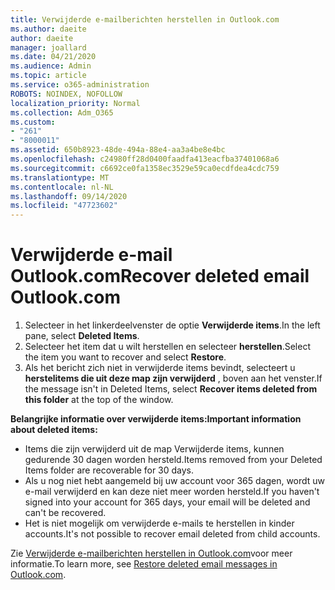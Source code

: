 ```yaml
---
title: Verwijderde e-mailberichten herstellen in Outlook.com
ms.author: daeite
author: daeite
manager: joallard
ms.date: 04/21/2020
ms.audience: Admin
ms.topic: article
ms.service: o365-administration
ROBOTS: NOINDEX, NOFOLLOW
localization_priority: Normal
ms.collection: Adm_O365
ms.custom:
- "261"
- "8000011"
ms.assetid: 650b8923-48de-494a-88e4-aa3a4be8e4bc
ms.openlocfilehash: c24980ff28d0400faadfa413eacfba37401068a6
ms.sourcegitcommit: c6692ce0fa1358ec3529e59ca0ecdfdea4cdc759
ms.translationtype: MT
ms.contentlocale: nl-NL
ms.lasthandoff: 09/14/2020
ms.locfileid: "47723602"
---
```

# <a name="recover-deleted-email-outlookcom"></a><span data-ttu-id="cf312-102">Verwijderde e-mail Outlook.com</span><span class="sxs-lookup"><span data-stu-id="cf312-102">Recover deleted email Outlook.com</span></span>

1. <span data-ttu-id="cf312-103">Selecteer in het linkerdeelvenster de optie **Verwijderde items**.</span><span class="sxs-lookup"><span data-stu-id="cf312-103">In the left pane, select **Deleted Items**.</span></span>
2. <span data-ttu-id="cf312-104">Selecteer het item dat u wilt herstellen en selecteer **herstellen**.</span><span class="sxs-lookup"><span data-stu-id="cf312-104">Select the item you want to recover and select **Restore**.</span></span>
3. <span data-ttu-id="cf312-105">Als het bericht zich niet in verwijderde items bevindt, selecteert u **herstelitems die uit deze map zijn verwijderd** , boven aan het venster.</span><span class="sxs-lookup"><span data-stu-id="cf312-105">If the message isn't in Deleted Items, select **Recover items deleted from this folder** at the top of the window.</span></span>

 <span data-ttu-id="cf312-106">**Belangrijke informatie over verwijderde items:**</span><span class="sxs-lookup"><span data-stu-id="cf312-106">**Important information about deleted items:**</span></span>
  
- <span data-ttu-id="cf312-107">Items die zijn verwijderd uit de map Verwijderde items, kunnen gedurende 30 dagen worden hersteld.</span><span class="sxs-lookup"><span data-stu-id="cf312-107">Items removed from your Deleted Items folder are recoverable for 30 days.</span></span>
- <span data-ttu-id="cf312-108">Als u nog niet hebt aangemeld bij uw account voor 365 dagen, wordt uw e-mail verwijderd en kan deze niet meer worden hersteld.</span><span class="sxs-lookup"><span data-stu-id="cf312-108">If you haven't signed into your account for 365 days, your email will be deleted and can't be recovered.</span></span>
- <span data-ttu-id="cf312-109">Het is niet mogelijk om verwijderde e-mails te herstellen in kinder accounts.</span><span class="sxs-lookup"><span data-stu-id="cf312-109">It's not possible to recover email deleted from child accounts.</span></span>

<span data-ttu-id="cf312-110">Zie [Verwijderde e-mailberichten herstellen in Outlook.com](https://support.office.com/article/cf06ab1b-ae0b-418c-a4d9-4e895f83ed50?wt.mc_id=Office_Outlook_com_Alchemy)voor meer informatie.</span><span class="sxs-lookup"><span data-stu-id="cf312-110">To learn more, see [Restore deleted email messages in Outlook.com](https://support.office.com/article/cf06ab1b-ae0b-418c-a4d9-4e895f83ed50?wt.mc_id=Office_Outlook_com_Alchemy).</span></span>